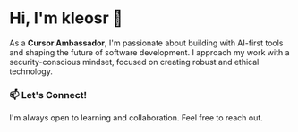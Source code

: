 # Hi, I'm kleosr 👋

As a **Cursor Ambassador**, I'm passionate about building with AI-first tools and shaping the future of software development. I approach my work with a security-conscious mindset, focused on creating robust and ethical technology.

### 📫 Let's Connect!
I'm always open to learning and collaboration. Feel free to reach out.
